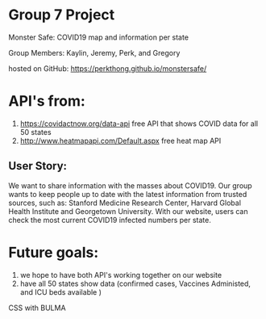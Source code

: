 # Group 7 Project

Monster Safe: COVID19 map and information per state

Group Members: Kaylin, Jeremy, Perk, and Gregory

hosted on GitHub: https://perkthong.github.io/monstersafe/

# API's from:
1) https://covidactnow.org/data-api free API that shows COVID data for all 50 states
2) http://www.heatmapapi.com/Default.aspx free heat map API

## User Story:
We want to share information with the masses about COVID19. Our group wants to keep people up to date with the latest information from trusted sources, such as: Stanford Medicine Research Center, Harvard Global Health Institute and Georgetown University.
With our website, users can check the most current COVID19 infected numbers per state.

# Future goals:

1) we hope to have both API's working together on our website
2) have all 50 states show data (confirmed cases, Vaccines Administed, and ICU beds available )


CSS with BULMA